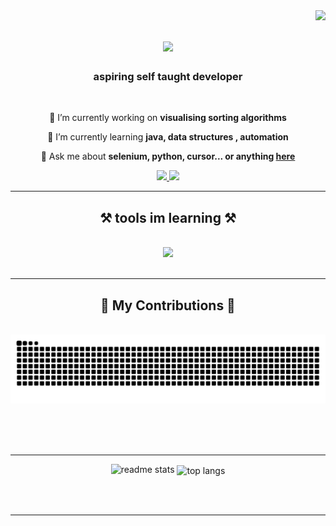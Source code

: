 <img align="right" src="https://visitor-badge.laobi.icu/badge?page_id=NolanMastro.NolanMastro" />

<h1 align="center">
    <img src="https://readme-typing-svg.herokuapp.com/?font=Righteous&size=35&center=true&vCenter=true&width=500&height=70&duration=4000&lines=Welcome.+👋;+my+names+Nolan;" />
</h1>

<h3 align="center">aspiring self taught developer</h3>

<br/>

<div align="center">
 
 🔭 I’m currently working on **visualising sorting algorithms**
 
 🌱 I’m currently learning **java, data structures , automation**

💬 Ask me about **selenium, python, cursor... or anything [here](https://github.com/NolanMastro/NolanMastro/issues)**


 </div>

 <div align="center"> 
  <a href="mailto:nolandmasto@gmail.com">
    <img src="https://img.shields.io/badge/Gmail-333333?style=for-the-badge&logo=gmail&logoColor=red" />
  </a>
  <a href="https://www.linkedin.com/in/nolan-mastrodicasa-3329b122b/" target="_blank">
    <img src="https://img.shields.io/badge/LinkedIn-0077B5?style=for-the-badge&logo=linkedin&logoColor=white" target="_blank" />
  </a>
</div>

 <hr/>

<h2 align="center">⚒️ tools im learning ⚒️</h2>
<br/>
<div align="center">
    <a href="https://skillicons.dev">
        <img src="https://skillicons.dev/icons?i=py,cpp,bots,java,kali,github,selenium,vscode,androidstudio,arduino,docker,git,ps,selenium,github&perline=5" />
    </a>
</div>

<br/>
<hr/>

<div align="center">
  <h2>🐍 My Contributions 🐍</h2>
  <br>
  <img alt="snake eating my contributions" src="https://raw.githubusercontent.com/NolanMastro/NolanMastro/output/github-contribution-grid-snake.svg" />
  
  <br/><br/><br/>
</div>

<hr/>

<div align=center>
  <img width=390 src="https://github-readme-stats-zeta-lemon.vercel.app/api?username=NolanMastro&count_private=true&show_icons=true&theme=synthwave&rank_icon=github&border_radius=10" alt="readme stats" />
  <img width=325 align="center" src="https://github-readme-stats-zeta-lemon.vercel.app/api/top-langs/?username=NolanMastro&hide=HTML&langs_count=8&layout=compact&theme=synthwave&border_radius=10&size_weight=0.5&count_weight=0.5&exclude_repo=github-readme-stats" alt="top langs" />
</div>

<br/><br/>

<hr/>

